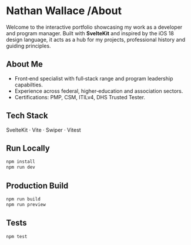 # Nathan Wallace /About

Welcome to the interactive portfolio showcasing my work as a developer and program manager. Built with **SvelteKit** and inspired by the iOS 18 design language, it acts as a hub for my projects, professional history and guiding principles.

## About Me
- Front‑end specialist with full‑stack range and program leadership capabilties.
- Experience across federal, higher‑education and association sectors.
- Certifications: PMP, CSM, ITILv4, DHS Trusted Tester.

## Tech Stack
SvelteKit · Vite · Swiper · Vitest

## Run Locally
```bash
npm install
npm run dev
```

## Production Build
```bash
npm run build
npm run preview
```

## Tests
```bash
npm test
```
